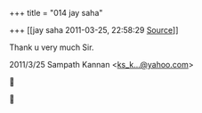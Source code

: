 +++
title = "014 jay saha"

+++
[[jay saha	2011-03-25, 22:58:29 [Source](https://groups.google.com/g/bvparishat/c/L_kwhKsNAvE)]]



Thank u very much Sir.  
  

2011/3/25 Sampath Kannan \<[ks_k...@yahoo.com]()\>






